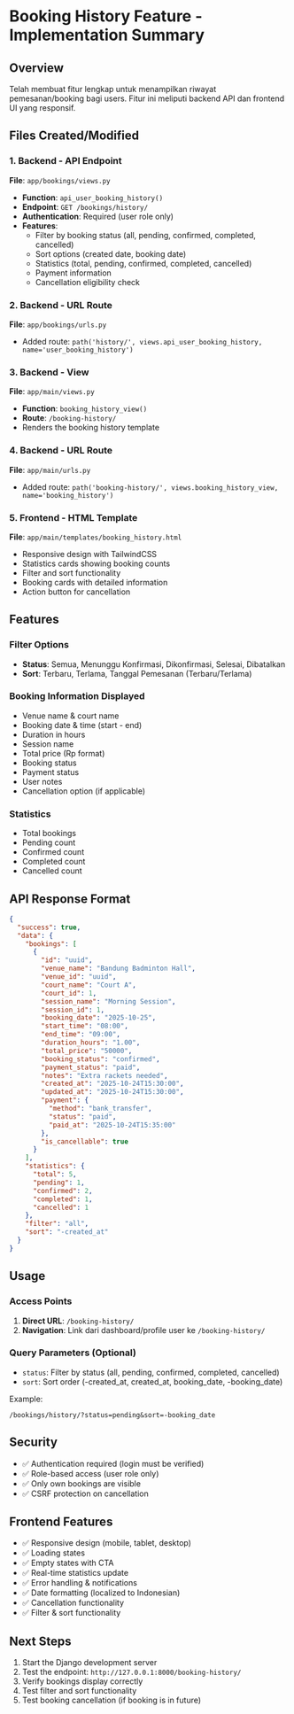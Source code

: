 # Booking History Feature - Implementation Summary

## Overview

Telah membuat fitur lengkap untuk menampilkan riwayat pemesanan/booking bagi users. Fitur ini meliputi backend API dan frontend UI yang responsif.

## Files Created/Modified

### 1. **Backend - API Endpoint**

**File**: `app/bookings/views.py`

- **Function**: `api_user_booking_history()`
- **Endpoint**: `GET /bookings/history/`
- **Authentication**: Required (user role only)
- **Features**:
  - Filter by booking status (all, pending, confirmed, completed, cancelled)
  - Sort options (created date, booking date)
  - Statistics (total, pending, confirmed, completed, cancelled)
  - Payment information
  - Cancellation eligibility check

### 2. **Backend - URL Route**

**File**: `app/bookings/urls.py`

- Added route: `path('history/', views.api_user_booking_history, name='user_booking_history')`

### 3. **Backend - View**

**File**: `app/main/views.py`

- **Function**: `booking_history_view()`
- **Route**: `/booking-history/`
- Renders the booking history template

### 4. **Backend - URL Route**

**File**: `app/main/urls.py`

- Added route: `path('booking-history/', views.booking_history_view, name='booking_history')`

### 5. **Frontend - HTML Template**

**File**: `app/main/templates/booking_history.html`

- Responsive design with TailwindCSS
- Statistics cards showing booking counts
- Filter and sort functionality
- Booking cards with detailed information
- Action button for cancellation

## Features

### Filter Options

- **Status**: Semua, Menunggu Konfirmasi, Dikonfirmasi, Selesai, Dibatalkan
- **Sort**: Terbaru, Terlama, Tanggal Pemesanan (Terbaru/Terlama)

### Booking Information Displayed

- Venue name & court name
- Booking date & time (start - end)
- Duration in hours
- Session name
- Total price (Rp format)
- Booking status
- Payment status
- User notes
- Cancellation option (if applicable)

### Statistics

- Total bookings
- Pending count
- Confirmed count
- Completed count
- Cancelled count

## API Response Format

```json
{
  "success": true,
  "data": {
    "bookings": [
      {
        "id": "uuid",
        "venue_name": "Bandung Badminton Hall",
        "venue_id": "uuid",
        "court_name": "Court A",
        "court_id": 1,
        "session_name": "Morning Session",
        "session_id": 1,
        "booking_date": "2025-10-25",
        "start_time": "08:00",
        "end_time": "09:00",
        "duration_hours": "1.00",
        "total_price": "50000",
        "booking_status": "confirmed",
        "payment_status": "paid",
        "notes": "Extra rackets needed",
        "created_at": "2025-10-24T15:30:00",
        "updated_at": "2025-10-24T15:30:00",
        "payment": {
          "method": "bank_transfer",
          "status": "paid",
          "paid_at": "2025-10-24T15:35:00"
        },
        "is_cancellable": true
      }
    ],
    "statistics": {
      "total": 5,
      "pending": 1,
      "confirmed": 2,
      "completed": 1,
      "cancelled": 1
    },
    "filter": "all",
    "sort": "-created_at"
  }
}
```

## Usage

### Access Points

1. **Direct URL**: `/booking-history/`
2. **Navigation**: Link dari dashboard/profile user ke `/booking-history/`

### Query Parameters (Optional)

- `status`: Filter by status (all, pending, confirmed, completed, cancelled)
- `sort`: Sort order (-created_at, created_at, booking_date, -booking_date)

Example:

```
/bookings/history/?status=pending&sort=-booking_date
```

## Security

- ✅ Authentication required (login must be verified)
- ✅ Role-based access (user role only)
- ✅ Only own bookings are visible
- ✅ CSRF protection on cancellation

## Frontend Features

- ✅ Responsive design (mobile, tablet, desktop)
- ✅ Loading states
- ✅ Empty states with CTA
- ✅ Real-time statistics update
- ✅ Error handling & notifications
- ✅ Date formatting (localized to Indonesian)
- ✅ Cancellation functionality
- ✅ Filter & sort functionality

## Next Steps

1. Start the Django development server
2. Test the endpoint: `http://127.0.0.1:8000/booking-history/`
3. Verify bookings display correctly
4. Test filter and sort functionality
5. Test booking cancellation (if booking is in future)
